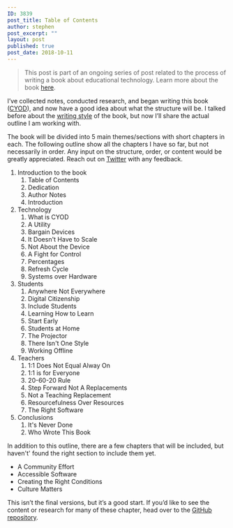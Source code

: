 ```yaml
---
ID: 3839
post_title: Table of Contents
author: stephen
post_excerpt: ""
layout: post
published: true
post_date: 2018-10-11
---
```

<blockquote>This post is part of an ongoing series of post related to the process of writing a book about educational technology. Learn more about the book <a href="https://swoicik.com/cyod/">here</a>.</blockquote>
I’ve collected notes, conducted research, and began writing this book (<a href="https://swoicik.com/cyod/">CYOD</a>), and now have a good idea about what the structure will be. I talked before about the <a href="https://swoicik.com/2018/writing-style/">writing style</a> of the book, but now I’ll share the actual outline I am working with.

The book will be divided into 5 main themes/sections with short chapters in each. The following outline show all the chapters I have so far, but not necessarily in order. Any input on the structure, order, or content would be greatly appreciated. Reach out on <a href="https://twitter.com/swoicik">Twitter</a> with any feedback.
<ol>
 	<li>Introduction to the book
<ol>
 	<li>Table of Contents</li>
 	<li>Dedication</li>
 	<li>Author Notes</li>
 	<li>Introduction</li>
</ol>
</li>
 	<li>Technology
<ol>
 	<li>What is CYOD</li>
 	<li>A Utility</li>
 	<li>Bargain Devices</li>
 	<li>It Doesn't Have to Scale</li>
 	<li>Not About the Device</li>
 	<li>A Fight for Control</li>
 	<li>Percentages</li>
 	<li>Refresh Cycle</li>
 	<li>Systems over Hardware</li>
</ol>
</li>
 	<li>Students
<ol>
 	<li>Anywhere Not Everywhere</li>
 	<li>Digital Citizenship</li>
 	<li>Include Students</li>
 	<li>Learning How to Learn</li>
 	<li>Start Early</li>
 	<li>Students at Home</li>
 	<li>The Projector</li>
 	<li>There Isn't One Style</li>
 	<li>Working Offline</li>
</ol>
</li>
 	<li>Teachers
<ol>
 	<li>1:1 Does Not Equal Alway On</li>
 	<li>1:1 is for Everyone</li>
 	<li>20-60-20 Rule</li>
 	<li>Step Forward Not A Replacements</li>
 	<li>Not a Teaching Replacement</li>
 	<li>Resourcefulness Over Resources</li>
 	<li>The Right Software</li>
</ol>
</li>
 	<li>Conclusions
<ol>
 	<li>It's Never Done</li>
 	<li>Who Wrote This Book</li>
</ol>
</li>
</ol>
In addition to this outline, there are a few chapters that will be included, but haven't' found the right section to include them yet.
<ul>
 	<li>A Community Effort</li>
 	<li>Accessible Software</li>
 	<li>Creating the Right Conditions</li>
 	<li>Culture Matters</li>
</ul>
This isn’t the final versions, but it’s a good start. If you’d like to see the content or research for many of these chapter, head over to the <a href="https://github.com/swoicik/cyod">GitHub repository</a>.